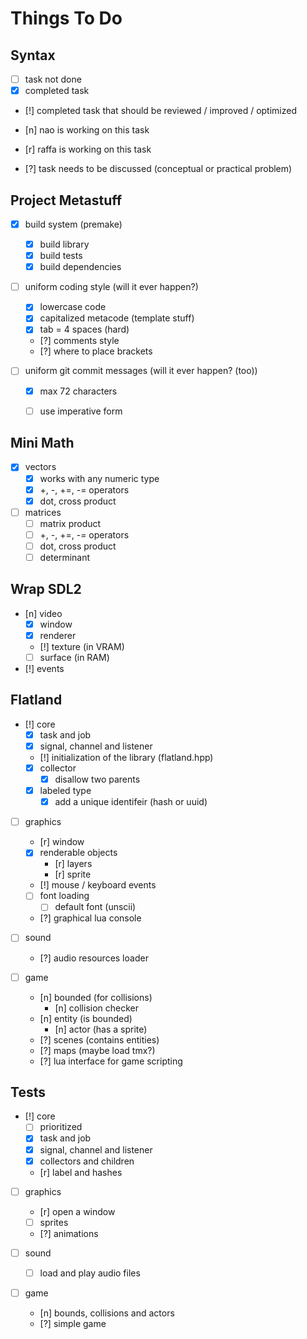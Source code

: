 Things To Do
============

Syntax
------
- [ ] task not done
- [x] completed task
- [!] completed task that should be reviewed / improved / optimized

- [n] nao is working on this task
- [r] raffa is working on this task
- [?] task needs to be discussed (conceptual or practical problem)


Project Metastuff
-----------------
- [x] build system (premake)
    - [x] build library
    - [x] build tests
    - [x] build dependencies

- [ ] uniform coding style (will it ever happen?)
    - [x] lowercase code
    - [x] capitalized metacode (template stuff)
    - [x] tab = 4 spaces (hard)
    - [?] comments style
    - [?] where to place brackets

- [ ] uniform git commit messages (will it ever happen? (too))
    - [x] max 72 characters
    - [ ] use imperative form


Mini Math
---------
- [x] vectors
    - [x] works with any numeric type
    - [x] +, -, +=, -= operators
    - [x] dot, cross product
- [ ] matrices
    - [ ] matrix product
    - [ ] +, -, +=, -= operators
    - [ ] dot, cross product
    - [ ] determinant

Wrap SDL2
---------
- [n] video
    - [x] window
    - [x] renderer
    - [!] texture (in VRAM)
    - [ ] surface (in RAM)
- [!] events

Flatland
--------
- [!] core
    - [x] task and job
    - [x] signal, channel and listener
    - [!] initialization of the library (flatland.hpp)
    - [x] collector
        - [x] disallow two parents
    - [x] labeled type
        - [x] add a unique identifeir (hash or uuid)

- [ ] graphics
    - [r] window
    - [x] renderable objects
        - [r] layers
        - [r] sprite
    - [!] mouse / keyboard events
    - [ ] font loading
        - [ ] default font (unscii)
    - [?] graphical lua console

- [ ] sound
    - [?] audio resources loader

- [ ] game
    - [n] bounded (for collisions)
        - [n] collision checker
    - [n] entity (is bounded)
        - [n] actor (has a sprite)
    - [?] scenes (contains entities)
    - [?] maps (maybe load tmx?)
    - [?] lua interface for game scripting


Tests
-----
- [!] core
    - [ ] prioritized
    - [x] task and job
    - [x] signal, channel and listener
    - [x] collectors and children
    - [r] label and hashes

- [ ] graphics
    - [r] open a window
    - [ ] sprites
    - [?] animations

- [ ] sound
    - [ ] load and play audio files

- [ ] game
    - [n] bounds, collisions and actors
    - [?] simple game
